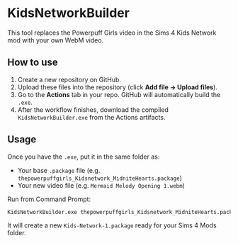 # KidsNetworkBuilder

This tool replaces the Powerpuff Girls video in the Sims 4 Kids Network mod with your own WebM video.

## How to use

1. Create a new repository on GitHub.
2. Upload these files into the repository (click **Add file → Upload files**).
3. Go to the **Actions** tab in your repo. GitHub will automatically build the `.exe`.
4. After the workflow finishes, download the compiled `KidsNetworkBuilder.exe` from the Actions artifacts.

## Usage

Once you have the `.exe`, put it in the same folder as:
- Your base `.package` file (e.g. `thepowerpuffgirls_Kidsnetwork_MidniteHearts.package`)
- Your new video file (e.g. `Mermaid Melody Opening 1.webm`)

Run from Command Prompt:

```bash
KidsNetworkBuilder.exe thepowerpuffgirls_Kidsnetwork_MidniteHearts.package "Mermaid Melody Opening 1.webm"
```

It will create a new `Kids-Network-1.package` ready for your Sims 4 Mods folder.
